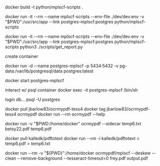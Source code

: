 docker build  -t python/mplscf-scripts .

docker run -it --rm --name mplscf-scripts --env-file ./dev/dev.env -v "$PWD":/usr/src/app --link postgres-mplscf:postgres python/mplscf-scripts

docker run -it --rm --name mplscf-scripts --env-file ./dev/dev.env -v "$PWD":/usr/src/app --link postgres-mplscf:postgres python/mplscf-scripts python3 ./scripts/get_report.py



create container

docker run -d --name postgres-mplscf -p 5434:5432 -v pg-data:/var/lib/postgresql/data  postgres:latest

docker start  postgres-mplscf

interact w/ psql container
docker exec -it postgres-mplscf /bin/sh

login db...
psql -U postgres





docker pull jbarlow83/ocrmypdf-tess4
docker tag jbarlow83/ocrmypdf-tess4 ocrmypdf
docker run --rm ocrmypdf --help

docker run -v "$PWD:/home/docker" ocrmypdf --sidecar temp6.txt betsy22.pdf temp6.pdf


docker pull kalledk/pdftotext
docker run --rm -i kalledk/pdftotext < temp6.pdf > temp6.txt

docker run --rm -v "${PWD}":/home/docker ocrmypdf/mplscf --deskew --clean --remove-background --tesseract-timeout=0 frey.pdf output.pdf
